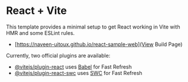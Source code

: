 # React + Vite

This template provides a minimal setup to get React working in Vite with HMR and some ESLint rules.

- [https://naveen-uitoux.github.io/react-sample-web](View Build Page)

Currently, two official plugins are available:

- [@vitejs/plugin-react](https://github.com/vitejs/vite-plugin-react/blob/main/packages/plugin-react/README.md) uses [Babel](https://babeljs.io/) for Fast Refresh
- [@vitejs/plugin-react-swc](https://github.com/vitejs/vite-plugin-react-swc) uses [SWC](https://swc.rs/) for Fast Refresh
